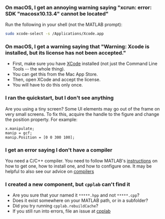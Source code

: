 
### On macOS, I get an annoying warning saying "xcrun: error: SDK "macosx10.13.4" cannot be located"

Run the following in your shell (not the MATLAB prompt):

```bash
sudo xcode-select -s /Applications/Xcode.app
```

### On macOS, I get a warning saying that "Warning: Xcode is installed, but its license has not been accepted."

* First, make sure you have [XCode](https://developer.apple.com/xcode/) installed (not just the Command Line Tools -- the whole thing). 
* You can get this from the Mac App Store. 
* Then, open XCode and accept the license. 
* You will have to do this only once. 

### I ran the quickstart, but I don't see anything

Are you using a tiny screen? Some UI elements may go out of the frame on very small screens. To fix this, acquire the handle to the figure and change the position property. For example:

```
x.manipulate;
manip = gcf;
manip.Position = [0 0 300 100];
```

### I get an error saying I don't have a compiler

You need a C/C++ compiler. You need to follow MATLAB's
[instructions](https://www.mathworks.com/support/compilers.html) 
on how to get one, how to install one, and how to configure one. 
It may be helpful to also see our advice on [compilers](how-to/install-configure.md)

### I created a new component, but `cpplab` can't find it

* Are you sure that your named it `*****.hpp` and not `*****.cpp`?
* Does it exist somewhere on your MATLAB path, or in a subfolder?
* Did you try running `cpplab.rebuildCache`? 
* If you still run into errors, file an issue at [cpplab](https://github.com/sg-s/cpplab/issues/)

